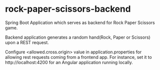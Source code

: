 # rock-paper-scissors-backend
Spring Boot Application which serves as backend for Rock Paper Scissors game.

Backend application generates a random hand(Rock, Paper or Scissors) upon a REST request.

Configure <allowed.cross.origin> value in application.properties for allowing rest requests coming from a frontend app.
For instance, set it to http://localhost:4200 for an Angular application running locally.

